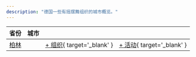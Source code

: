 ```yaml
---
description: "德国一些有摇摆舞组织的城市概览。"
---
```


| 省份 | 城市 | | |
| --- | --- | --- | --- |
| [柏林](index.md#berlin) | | [+ 组织](https://github.com/swingdance/orgs/issues/new?assignees=&labels=add+org&projects=&template=02-add_entity.yml&title=%5Bde%5D%20%3CName%3E&region=de&province=Berlin&city=Berlin){ target='_blank' } | [+ 活动](https://github.com/swingdance/events/issues/new?assignees=&labels=add+event&projects=&template=02-add_entity.yml&title=%5B2024%2Fde%5D%20%3CName%3E&region=de&province=Berlin&city=Berlin&org_id=&date_starts=2024-&date_ends=2024-){ target='_blank' } |
